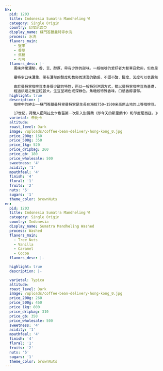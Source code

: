 ```yaml
---
hk:
  pid: 1203
  title: Indonesia Sumatra Mandheling W
  category: Single Origin
  country: 印度尼西亞
  display_name: 蘇門答臘曼特寧水洗
  process: 水洗
  flavors_main:
    - 堅果
    - 香草
    - 焦糖
    - 可可
  flavors_desc: |-
    風味非常濃郁，香、苦、醇厚，帶有少許的甜味。一般咖啡的愛好者大都單品飲用，但也是調配混合咖啡不可或缺的品種。
          
    曼特寧口味濃重，帶有濃郁的醇度和馥郁而活潑的動感，不澀不酸，醇度、苦度可以表露無遺。曼特寧咖啡豆的外表可以說是最醜陋的，但是咖啡迷們說蘇門答臘咖啡豆越不好看，味道就越好、越醇、越滑。曼特寧咖啡被認為是世界上最醇厚的咖啡，在品嚐曼特寧的時候，你能在舌尖感覺到明顯的潤滑，它同時又有較低的酸度，但是這種酸度也能明顯地嘗到，跳躍的微酸混合著最濃郁的香味，讓你輕易就能體會到溫和馥郁中的活潑因子。除此之外，這種咖啡還有一種淡淡的泥土的芳香，也有人將它形容為草本植物的芳香。
        
    由於曼特寧咖啡豆本身很少酸的特性，所以一般特別沖調方式，都以曼特寧咖啡豆為基礎，在長時間的保溫或調製冰咖啡時，皆沒有令人討厭的酸澀口感出現。
    經過烘焙之後豆粒甚大，生豆呈褐色或深綠色，焦糖般特殊香味，口感香醇濃郁。
  highlight: true
  description: |-
    咖啡中的紳士——蘇門答臘曼特寧曼特寧是生長在海拔750~1500米高原山地的上等咖啡豆。

    17世紀，荷蘭人把阿拉比卡樹苗第一次引入到錫蘭（即今天的斯里蘭卡）和印度尼西亞。1877年，一次大規模的災難襲擊印尼諸島，咖啡鏽蝕病擊垮了幾乎全部的咖啡樹，人們不得不放棄已經經營了多年的阿拉比卡，而從非洲引進了抗病能力強的羅布斯塔咖啡樹。今天的印度尼西亞是個咖啡產量大國。咖啡的產地主要在爪哇、蘇門答臘和蘇拉威，羅布斯塔種類占總產量的90%。而蘇門答臘曼特寧則是稀少的阿拉比卡種類。這些樹被種植在海拔750米到1500米之間的山坡上，神秘而獨特的蘇門答臘種賦予了曼特寧咖啡香氣濃郁、口感豐厚、味道強烈、略帶有巧克力味和糖漿味。曼特寧咖啡豆顆粒較大，豆質較硬，栽種過程中很容易出現瑕疵，採收後通常要經過嚴格的人工挑選，如果管控過程不夠嚴格，很容易造成品質良莠不齊，加上烘焙程度不同也會直接影響口感，因此成為爭議較多的單品。
  varietal: 帝比卡
  altitude:
  roast_level: Dark
  image: /uploads/coffee-bean-delivery-hong-kong_0.jpg
  price_200g: 160
  price_500g: 350
  price_1kg: 520
  price_dripbag: 260
  price_gb: 180
  price_wholesale: 500
  sweetness: '4'
  acidity: '1'
  mouthfeel: '4'
  finish: '4'
  floral: '1'
  fruits: '2'
  nuts: '5'
  sugars: '1'
  theme_color: brownNuts
en:
  pid: 1203
  title: Indonesia Sumatra Mandheling W
  category: Single Origin
  country: Indonesia
  display_name: Sumatra Mandheling Washed
  process: Washed
  flavors_main:
    - Tree Nuts
    - Vanilla
    - Caramel
    - Cocoa
  flavors_desc: |-

  highlight: true
  description: |-

  varietal: Typica
  altitude:
  roast_level: Dark
  image: /uploads/coffee-bean-delivery-hong-kong_0.jpg
  price_200g: 260
  price_500g: 460
  price_1kg: 800
  price_dripbag: 310
  price_gb: 350
  price_wholesale: 500
  sweetness: '4'
  acidity: '1'
  mouthfeel: '4'
  finish: '4'
  floral: '1'
  fruits: '2'
  nuts: '5'
  sugars: '1'
  theme_color: brownNuts
---
```

